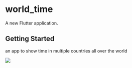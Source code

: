 # world_time

A new Flutter application.

## Getting Started
an app to show time in multiple countries all over the world

![]('assets/worldtimeGIF1.gif')

